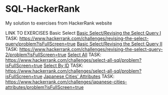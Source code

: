 # SQL-HackerRank
My solution to exercises from HackerRank website

LINK TO EXERCISES
Basic Select
    [Basic Select/Revising the Select Query I](<Basic Select/Revising the Select Query I.sql>)
    TASK: https://www.hackerrank.com/challenges/revising-the-select-query/problem?isFullScreen=true
    [Basic Select/Revising the Select Query II](<Basic Select/Revising the Select Query II.sql>)
    TASK: https://www.hackerrank.com/challenges/revising-the-select-query-2/problem?isFullScreen=true
    [Select All](<Basic Select/Select All.sql>)
    TASK: https://www.hackerrank.com/challenges/select-all-sql/problem?isFullScreen=true
    [Select By ID](<Basic Select/Select By ID.sql>)
    TASK: https://www.hackerrank.com/challenges/select-all-sql/problem?isFullScreen=true
    [Japanese Cities' Attributes](<Basic Select/Japanese Cities' Attributes.sql>)
    TASK: https://www.hackerrank.com/challenges/japanese-cities-attributes/problem?isFullScreen=true
